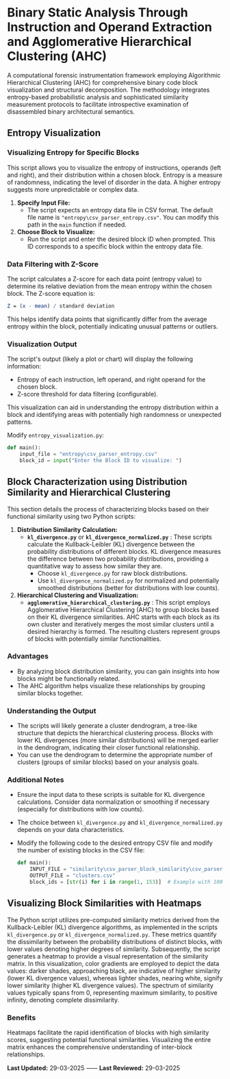 # Binary Static Analysis Through Instruction and Operand Extraction and Agglomerative Hierarchical Clustering (AHC)

A computational forensic instrumentation framework employing Algorithmic Hierarchical Clustering (AHC) for comprehensive binary code block visualization and structural decomposition. The methodology integrates entropy-based probabilistic analysis and sophisticated similarity measurement protocols to facilitate introspective examination of disassembled binary architectural semantics.

## Entropy Visualization

### Visualizing Entropy for Specific Blocks

This script allows you to visualize the entropy of instructions, operands (left and right), and their distribution within a chosen block. Entropy is a measure of randomness, indicating the level of disorder in the data. A higher entropy suggests more unpredictable or complex data.

1. **Specify Input File:**
   - The script expects an entropy data file in CSV format. The default file name is `"entropy\csv_parser_entropy.csv"`. You can modify this path in the `main` function if needed.
2. **Choose Block to Visualize:**
   - Run the script and enter the desired block ID when prompted. This ID corresponds to a specific block within the entropy data file.

### Data Filtering with Z-Score

The script calculates a Z-score for each data point (entropy value) to determine its relative deviation from the mean entropy within the chosen block. The Z-score equation is:

```mathematica
Z = (x - mean) / standard deviation
```

This helps identify data points that significantly differ from the average entropy within the block, potentially indicating unusual patterns or outliers.

### Visualization Output

The script's output (likely a plot or chart) will display the following information:

- Entropy of each instruction, left operand, and right operand for the chosen block.
- Z-score threshold for data filtering (configurable).

This visualization can aid in understanding the entropy distribution within a block and identifying areas with potentially high randomness or unexpected patterns.

Modify `entropy_visualization.py`:

```python
def main():
    input_file = "entropy\csv_parser_entropy.csv"
    block_id = input("Enter the Block ID to visualize: ")
```

## Block Characterization using Distribution Similarity and Hierarchical Clustering

This section details the process of characterizing blocks based on their functional similarity using two Python scripts:

1. **Distribution Similarity Calculation:**
   - **`kl_divergence.py`** or **`kl_divergence_normalized.py`** : These scripts calculate the Kullback-Leibler (KL) divergence between the probability distributions of different blocks. KL divergence measures the difference between two probability distributions, providing a quantitative way to assess how similar they are.
     - Choose `kl_divergence.py` for raw block distributions.
     - Use `kl_divergence_normalized.py` for normalized and potentially smoothed distributions (better for distributions with low counts).
2. **Hierarchical Clustering and Visualization:**
   - **`agglomerative_hierarchical_clustering.py`** : This script employs Agglomerative Hierarchical Clustering (AHC) to group blocks based on their KL divergence similarities. AHC starts with each block as its own cluster and iteratively merges the most similar clusters until a desired hierarchy is formed. The resulting clusters represent groups of blocks with potentially similar functionalities.

### Advantages

- By analyzing block distribution similarity, you can gain insights into how blocks might be functionally related.
- The AHC algorithm helps visualize these relationships by grouping similar blocks together.

### **Understanding the Output**

- The scripts will likely generate a cluster dendrogram, a tree-like structure that depicts the hierarchical clustering process. Blocks with lower KL divergences (more similar distributions) will be merged earlier in the dendrogram, indicating their closer functional relationship.
- You can use the dendrogram to determine the appropriate number of clusters (groups of similar blocks) based on your analysis goals.

### **Additional Notes**

- Ensure the input data to these scripts is suitable for KL divergence calculations. Consider data normalization or smoothing if necessary (especially for distributions with low counts).
- The choice between `kl_divergence.py` and `kl_divergence_normalized.py` depends on your data characteristics.
- Modify the following code to the desired entropy CSV file and modify the number of existing blocks in the CSV file:

  ```python
  def main():
      INPUT_FILE = "similarity\csv_parser_block_similarity\csv_parser_block_similarity_normalized.csv"
      OUTPUT_FILE = "clusters.csv"
      block_ids = [str(i) for i in range(1, 153)]  # Example with 100 blocks
  ```

## Visualizing Block Similarities with Heatmaps

The Python script utilizes pre-computed similarity metrics derived from the Kullback-Leibler (KL) divergence algorithms, as implemented in the scripts `kl_divergence.py` or `kl_divergence_normalized.py`. These metrics quantify the dissimilarity between the probability distributions of distinct blocks, with lower values denoting higher degrees of similarity. Subsequently, the script generates a heatmap to provide a visual representation of the similarity matrix. In this visualization, color gradients are employed to depict the data values: darker shades, approaching black, are indicative of higher similarity (lower KL divergence values), whereas lighter shades, nearing white, signify lower similarity (higher KL divergence values). The spectrum of similarity values typically spans from 0, representing maximum similarity, to positive infinity, denoting complete dissimilarity.

### Benefits

Heatmaps facilitate the rapid identification of blocks with high similarity scores, suggesting potential functional similarities. Visualizing the entire matrix enhances the comprehensive understanding of inter-block relationships.

**Last Updated:** 29-03-2025 ⸺ **Last Reviewed:** 29-03-2025
